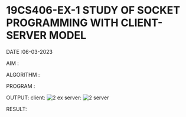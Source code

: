 # 19CS406-EX-1 STUDY OF SOCKET PROGRAMMING WITH CLIENT-SERVER MODEL

DATE :06-03-2023

AIM :


ALGORITHM :




PROGRAM :






OUTPUT:
client:
![2 ex](https://github.com/lokesh-khanna/19CS406-EX-1/assets/119606216/2adc85a8-75a2-4b9e-a9f4-72688dfe73a7)
server:
![2 server](https://github.com/lokesh-khanna/19CS406-EX-1/assets/119606216/10089165-3bf2-45d9-83a8-c0a76e07be79)



RESULT:


